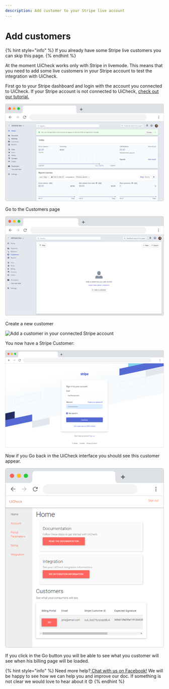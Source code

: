 ```yaml
---
description: Add customer to your Stripe live account
---
```


# Add customers

{% hint style="info" %}
If you already have some Stripe live customers you can skip this page.
{% endhint %}

At the moment UiCheck works only with Stripe in livemode. This means that you need to add some live customers in your Stripe account to test the integration with UiCheck. 

First go to your Stripe dashboard and login with the account you connected to UiCheck. If your Stripe account is not connected to UiCheck, [check out our tutorial.](../create-an-account/connect-your-stripe-account.md)

![Stripe Dashboard](../.gitbook/assets/frame_chrome_mac_light-11.png)

Go to the Customers page

![Stripe customers page](../.gitbook/assets/frame_chrome_mac_light-1%20%281%29.png)

Create a new customer

![Add a customer in your connected Stripe account](../.gitbook/assets/captured-1.gif)

You now have a Stripe Customer:

![](../.gitbook/assets/frame_chrome_mac_light-2.png)

Now if you Go back in the UiCheck interface you should see this customer appear.

![](../.gitbook/assets/frame_chrome_mac_light-4%20%281%29.png)

If you click in the Go button you will be able to see what you customer will see when his billing page will be loaded.



{% hint style="info" %}
Need more help?[ Chat with us on Facebook!](https://m.me/UiCheck) We will be happy to see how we can help you and improve our doc. If something is not clear we would love to hear about it 😍
{% endhint %}

